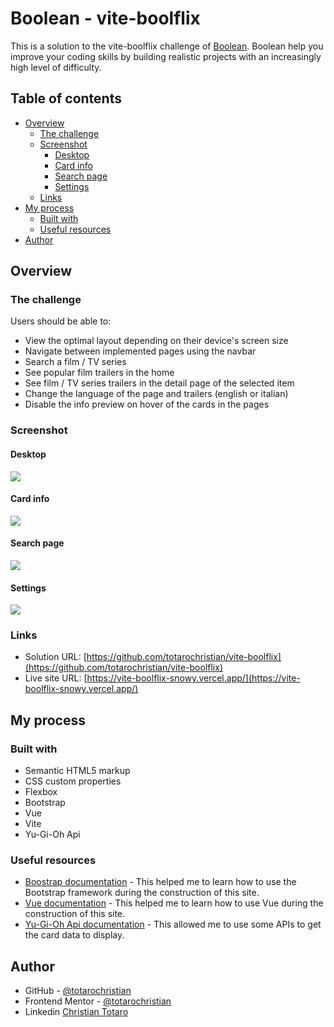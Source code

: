 # Boolean - vite-boolflix

This is a solution to the vite-boolflix challenge of [Boolean](https://boolean.careers/). Boolean help you improve your coding skills by building realistic projects with an increasingly high level of difficulty. 

## Table of contents

- [Overview](#overview)
  - [The challenge](#the-challenge)
  - [Screenshot](#screenshot)
    - [Desktop](#desktop)
    - [Card info](#card-info)
    - [Search page](#search-page)
    - [Settings](#settings)
  - [Links](#links)
- [My process](#my-process)
  - [Built with](#built-with)
  - [Useful resources](#useful-resources)
- [Author](#author)

## Overview

### The challenge

Users should be able to:

- View the optimal layout depending on their device's screen size
- Navigate between implemented pages using the navbar
- Search a film / TV series
- See popular film trailers in the home
- See film / TV series trailers in the detail page of the selected item
- Change the language of the page and trailers (english or italian)
- Disable the info preview on hover of the cards in the pages

### Screenshot

#### Desktop

![](./src/screenshots/Desktop.gif)

#### Card info

![](./src/screenshots/CardInfo.gif)

#### Search page

![](./src/screenshots/SearchPage.gif)

#### Settings

![](./src/screenshots/Settings.gif)

### Links

- Solution URL: [https://github.com/totarochristian/vite-boolflix](https://github.com/totarochristian/vite-boolflix)
- Live site URL: [https://vite-boolflix-snowy.vercel.app/](https://vite-boolflix-snowy.vercel.app/)

## My process

### Built with

- Semantic HTML5 markup
- CSS custom properties
- Flexbox
- Bootstrap
- Vue
- Vite
- Yu-Gi-Oh Api

### Useful resources

- [Boostrap documentation](https://getbootstrap.com/) - This helped me to learn how to use the Bootstrap framework during the construction of this site.
- [Vue documentation](https://vuejs.org/guide/introduction.html) - This helped me to learn how to use Vue during the construction of this site.
- [Yu-Gi-Oh Api documentation](https://ygoprodeck.com/api-guide/) - This allowed me to use some APIs to get the card data to display.

## Author

- GitHub - [@totarochristian](https://github.com/totarochristian)
- Frontend Mentor - [@totarochristian](https://www.frontendmentor.io/profile/totarochristian)
- Linkedin [Christian Totaro](https://www.linkedin.com/in/christian-totaro-080a7018a/)